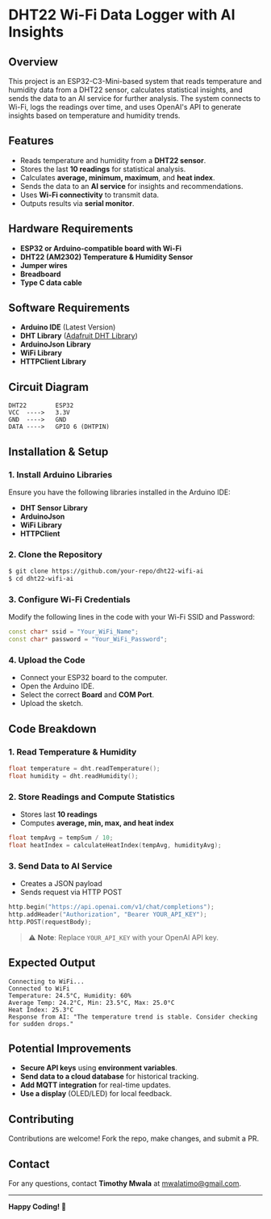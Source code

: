 # DHT22 Wi-Fi Data Logger with AI Insights

## Overview
This project is an ESP32-C3-Mini-based system that reads temperature and humidity data from a DHT22 sensor, calculates statistical insights, and sends the data to an AI service for further analysis. The system connects to Wi-Fi, logs the readings over time, and uses OpenAI's API to generate insights based on temperature and humidity trends.

## Features
- Reads temperature and humidity from a **DHT22 sensor**.
- Stores the last **10 readings** for statistical analysis.
- Calculates **average, minimum, maximum**, and **heat index**.
- Sends the data to an **AI service** for insights and recommendations.
- Uses **Wi-Fi connectivity** to transmit data.
- Outputs results via **serial monitor**.

## Hardware Requirements
- **ESP32 or Arduino-compatible board with Wi-Fi**
- **DHT22 (AM2302) Temperature & Humidity Sensor**
- **Jumper wires**
-  **Breadboard**
-  **Type C data cable**

## Software Requirements
- **Arduino IDE** (Latest Version)
- **DHT Library** ([Adafruit DHT Library](https://github.com/adafruit/DHT-sensor-library))
- **ArduinoJson Library**
- **WiFi Library**
- **HTTPClient Library**

## Circuit Diagram
```
DHT22        ESP32
VCC  ---->   3.3V
GND  ---->   GND
DATA ---->   GPIO 6 (DHTPIN)
```

## Installation & Setup
### 1. Install Arduino Libraries
Ensure you have the following libraries installed in the Arduino IDE:
- **DHT Sensor Library**
- **ArduinoJson**
- **WiFi Library**
- **HTTPClient**

### 2. Clone the Repository
```sh
$ git clone https://github.com/your-repo/dht22-wifi-ai
$ cd dht22-wifi-ai
```

### 3. Configure Wi-Fi Credentials
Modify the following lines in the code with your Wi-Fi SSID and Password:
```cpp
const char* ssid = "Your_WiFi_Name";
const char* password = "Your_WiFi_Password";
```

### 4. Upload the Code
- Connect your ESP32 board to the computer.
- Open the Arduino IDE.
- Select the correct **Board** and **COM Port**.
- Upload the sketch.

## Code Breakdown
### 1. Read Temperature & Humidity
```cpp
float temperature = dht.readTemperature();
float humidity = dht.readHumidity();
```
### 2. Store Readings and Compute Statistics
- Stores last **10 readings**
- Computes **average, min, max, and heat index**
```cpp
float tempAvg = tempSum / 10;
float heatIndex = calculateHeatIndex(tempAvg, humidityAvg);
```
### 3. Send Data to AI Service
- Creates a JSON payload
- Sends request via HTTP POST
```cpp
http.begin("https://api.openai.com/v1/chat/completions");
http.addHeader("Authorization", "Bearer YOUR_API_KEY");
http.POST(requestBody);
```
> ⚠ **Note**: Replace `YOUR_API_KEY` with your OpenAI API key.

## Expected Output
```
Connecting to WiFi...
Connected to WiFi
Temperature: 24.5°C, Humidity: 60%
Average Temp: 24.2°C, Min: 23.5°C, Max: 25.0°C
Heat Index: 25.3°C
Response from AI: "The temperature trend is stable. Consider checking for sudden drops."
```

## Potential Improvements
- **Secure API keys** using **environment variables**.
- **Send data to a cloud database** for historical tracking.
- **Add MQTT integration** for real-time updates.
- **Use a display** (OLED/LED) for local feedback.


## Contributing
Contributions are welcome! Fork the repo, make changes, and submit a PR.

## Contact
For any questions, contact **Timothy Mwala** at [mwalatimo@gmail.com](mailto:mwalatimo.com).

---
**Happy Coding! 🚀**


